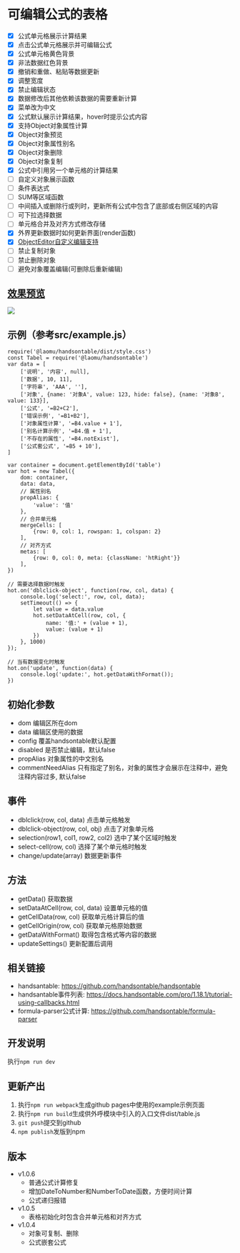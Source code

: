 # 可编辑公式的表格
* [x] 公式单元格展示计算结果
* [x] 点击公式单元格展示并可编辑公式
* [x] 公式单元格黄色背景
* [x] 非法数据红色背景
* [x] 撤销和重做、粘贴等数据更新
* [x] 调整宽度
* [x] 禁止编辑状态
* [x] 数据修改后其他依赖该数据的需要重新计算
* [x] 菜单改为中文
* [x] 公式默认展示计算结果，hover时提示公式内容
* [x] 支持Object对象属性计算
* [x] Object对象预览
* [x] Object对象属性别名
* [x] Object对象删除
* [x] Object对象复制
* [x] 公式中引用另一个单元格的计算结果
* [ ] 自定义对象展示函数
* [ ] 条件表达式
* [ ] SUM等区域函数
* [ ] 中间插入或删除行或列时，更新所有公式中包含了底部或右侧区域的内容
* [ ] 可下拉选择数据
* [ ] 单元格合并及对齐方式修改存储
* [x] 外界更新数据时如何更新界面(render函数)
* [x] [ObjectEditor自定义编辑支持](https://docs.handsontable.com/pro/5.0.2/tutorial-cell-editor.html)
* [ ] 禁止复制对象
* [ ] 禁止删除对象
* [ ] 避免对象覆盖编辑(可删除后重新编辑)

## [效果预览](https://laomu1988.github.io/handsontable/)
<a href="https://laomu1988.github.io/handsontable/" target="_blank"><img src="https://raw.githubusercontent.com/laomu1988/handsontable/master/doc/preview.png"></a>

## 示例（参考src/example.js）
```
require('@laomu/handsontable/dist/style.css')
const Tabel = require('@laomu/handsontable')
var data = [
    ['说明', '内容', null],
    ['数据', 10, 11],
    ['字符串', 'AAA', ''],
    ['对象', {name: '对象A', value: 123, hide: false}, {name: '对象B', value: 133}],
    ['公式', '=B2+C2'],
    ['错误示例', '=B1+B2'],
    ['对象属性计算', '=B4.value + 1'],
    ['别名计算示例', '=B4.值 + 1'],
    ['不存在的属性', '=B4.notExist'],
    ['公式套公式', '=B5 + 10'],
]

var container = document.getElementById('table')
var hot = new Tabel({
    dom: container,
    data: data,
    // 属性别名
    propAlias: {
        'value': '值'
    },
    // 合并单元格
    mergeCells: [
        {row: 0, col: 1, rowspan: 1, colspan: 2}
    ],
    // 对齐方式
    metas: [
        {row: 0, col: 0, meta: {className: 'htRight'}}
    ],
})

// 需要选择数据时触发
hot.on('dblclick-object', function(row, col, data) {
    console.log('select:', row, col, data);
    setTimeout(() => {
        let value = data.value
        hot.setDataAtCell(row, col, {
            name: '值:' + (value + 1),
            value: (value + 1)
        })
    }, 1000)
});

// 当有数据变化时触发
hot.on('update', function(data) {
    console.log('update:', hot.getDataWithFormat());
})
```

## 初始化参数
* dom 编辑区所在dom
* data 编辑区使用的数据
* config 覆盖handsontable默认配置
* disabled 是否禁止编辑，默认false
* propAlias 对象属性的中文别名
* commentNeedAlias 只有指定了别名，对象的属性才会展示在注释中，避免注释内容过多, 默认false

## 事件
* dblclick(row, col, data) 点击单元格触发
* dblclick-object(row, col, obj) 点击了对象单元格
* selection(row1, col1, row2, col2) 选中了某个区域时触发
* select-cell(row, col) 选择了某个单元格时触发
* change/update(array) 数据更新事件

## 方法
* getData() 获取数据
* setDataAtCell(row, col, data) 设置单元格的值
* getCellData(row, col) 获取单元格计算后的值
* getCellOrigin(row, col) 获取单元格原始数据
* getDataWithFormat() 取得包含格式等内容的数据
* updateSettings() 更新配置后调用

## 相关链接
* handsantable: https://github.com/handsontable/handsontable
* handsantable事件列表: https://docs.handsontable.com/pro/1.18.1/tutorial-using-callbacks.html
* formula-parser公式计算: https://github.com/handsontable/formula-parser

## 开发说明
执行`npm run dev`

## 更新产出
1. 执行`npm run webpack`生成github pages中使用的example示例页面
2. 执行`npm run build`生成供外呼模块中引入的入口文件dist/table.js
3. `git push`提交到github
4. `npm publish`发版到npm

## 版本
* v1.0.6
    - 普通公式计算修复
    - 增加DateToNumber和NumberToDate函数，方便时间计算
    - 公式递归报错
* v1.0.5
    - 表格初始化时包含合并单元格和对齐方式
* v1.0.4
    - 对象可复制、删除
    - 公式嵌套公式